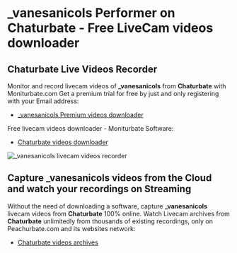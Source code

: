 # _vanesanicols Performer on Chaturbate - Free LiveCam videos downloader

## Chaturbate Live Videos Recorder

Monitor and record livecam videos of **_vanesanicols** from **Chaturbate** with Moniturbate.com
Get a premium trial for free by just and only registering with your Email address:
* [_vanesanicols Premium videos downloader](https://moniturbate.com/request-demo-licence-key.html)

Free livecam videos downloader - Moniturbate Software:
* [Chaturbate videos downloader](https://moniturbate.com/moniturbate-download-software.html)

![_vanesanicols livecam videos recorder](https://peachurnet.com/templates/moniturbate-software.png)


## Capture _vanesanicols videos from the Cloud and watch your recordings on Streaming

Without the need of downloading a software, capture **_vanesanicols** livecam videos from **Chaturbate** 100% online.
Watch Livecam archives from **Chaturbate** unlimitedly from thousands of existing recordings, only on Peachurbate.com and its websites network:
* [Chaturbate videos archives](https://peachurnet.com/)